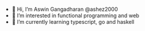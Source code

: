 - 👋 Hi, I’m Aswin Gangadharan @ashez2000
- 👀 I’m interested in functional programming and web
- 🌱 I’m currently learning typescript, go and haskell

<!---
ashez2000/ashez2000 is a ✨ special ✨ repository because its `README.md` (this file) appears on your GitHub profile.
You can click the Preview link to take a look at your changes.
--->

